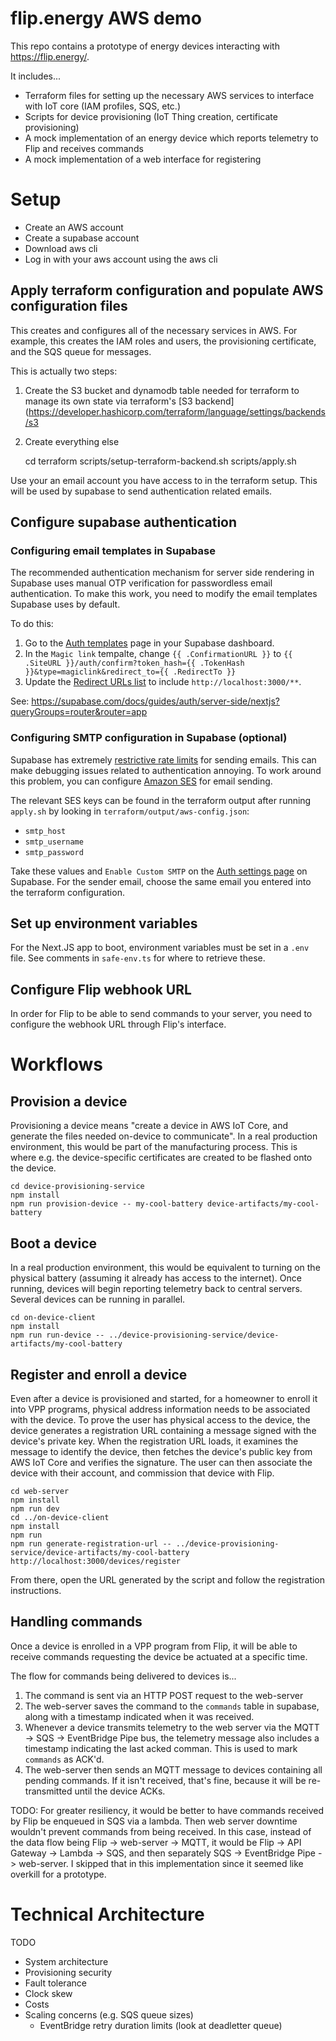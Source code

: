 # flip.energy AWS demo

This repo contains a prototype of energy devices interacting with https://flip.energy/.

It includes...

- Terraform files for setting up the necessary AWS services to interface with IoT core (IAM profiles, SQS, etc.)
- Scripts for device provisioning (IoT Thing creation, certificate provisioning)
- A mock implementation of an energy device which reports telemetry to Flip and receives commands
- A mock implementation of a web interface for registering

# Setup

- Create an AWS account
- Create a supabase account
- Download aws cli
- Log in with your aws account using the aws cli

## Apply terraform configuration and populate AWS configuration files

This creates and configures all of the necessary services in AWS. For example,
this creates the IAM roles and users, the provisioning certificate, and the SQS
queue for messages.

This is actually two steps:

1. Create the S3 bucket and dynamodb table needed for terraform to manage its own state via terraform's [S3 backend](https://developer.hashicorp.com/terraform/language/settings/backends/s3
2. Create everything else

   cd terraform
   scripts/setup-terraform-backend.sh
   scripts/apply.sh

Use your an email account you have access to in the terraform setup. This will
be used by supabase to send authentication related emails.

## Configure supabase authentication

### Configuring email templates in Supabase

The recommended authentication mechanism for server side rendering in Supabase uses
manual OTP verification for passwordless email authentication. To make this work, you
need to modify the email templates Supabase uses by default.

To do this:

1. Go to the [Auth templates](https://supabase.com/dashboard/project/_/auth/templates) page in your Supabase dashboard.
2. In the `Magic link` tempalte, change `{{ .ConfirmationURL }}` to `{{ .SiteURL }}/auth/confirm?token_hash={{ .TokenHash }}&type=magiclink&redirect_to={{ .RedirectTo }}`
3. Update the [Redirect URLs list](https://supabase.com/dashboard/project/_/auth/url-configuration) to include `http://localhost:3000/**`.

See: https://supabase.com/docs/guides/auth/server-side/nextjs?queryGroups=router&router=app

### Configuring SMTP configuration in Supabase (optional)

Supabase has extremely [restrictive rate
limits](https://supabase.com/docs/guides/auth/auth-smtp) for sending emails.
This can make debugging issues related to authentication annoying. To work
around this problem, you can configure [Amazon SES](https://aws.amazon.com/ses/)
for email sending.

The relevant SES keys can be found in the terraform output after running
`apply.sh` by looking in `terraform/output/aws-config.json`:

- `smtp_host`
- `smtp_username`
- `smtp_password`

Take these values and `Enable Custom SMTP` on the [Auth settings
page](https://supabase.com/dashboard/project/_/settings/auth) on Supabase. For
the sender email, choose the same email you entered into the terraform
configuration.

## Set up environment variables

For the Next.JS app to boot, environment variables must be set in a `.env` file.
See comments in `safe-env.ts` for where to retrieve these.

## Configure Flip webhook URL

In order for Flip to be able to send commands to your server, you need to
configure the webhook URL through Flip's interface.

# Workflows

## Provision a device

Provisioning a device means "create a device in AWS IoT Core, and generate the
files needed on-device to communicate". In a real production environment, this
would be part of the manufacturing process. This is where e.g. the
device-specific certificates are created to be flashed onto the device.

    cd device-provisioning-service
    npm install
    npm run provision-device -- my-cool-battery device-artifacts/my-cool-battery

## Boot a device

In a real production environment, this would be equivalent to turning on the
physical battery (assuming it already has access to the internet). Once running,
devices will begin reporting telemetry back to central servers. Several devices
can be running in parallel.

    cd on-device-client
    npm install
    npm run run-device -- ../device-provisioning-service/device-artifacts/my-cool-battery

## Register and enroll a device

Even after a device is provisioned and started, for a homeowner to enroll it
into VPP programs, physical address information needs to be associated with the
device. To prove the user has physical access to the device, the device
generates a registration URL containing a message signed with the device's
private key. When the registration URL loads, it examines the message to
identify the device, then fetches the device's public key from AWS IoT Core and
verifies the signature. The user can then associate the device with their
account, and commission that device with Flip.

    cd web-server
    npm install
    npm run dev
    cd ../on-device-client
    npm install
    npm run
    npm run generate-registration-url -- ../device-provisioning-service/device-artifacts/my-cool-battery http://localhost:3000/devices/register

From there, open the URL generated by the script and follow the registration
instructions.

## Handling commands

Once a device is enrolled in a VPP program from Flip, it will be able to receive
commands requesting the device be actuated at a specific time.

The flow for commands being delivered to devices is...

1. The command is sent via an HTTP POST request to the web-server
2. The web-server saves the command to the `commands` table in supabase, along
   with a timestamp indicated when it was received.
3. Whenever a device transmits telemetry to the web server via the MQTT -> SQS
   -> EventBridge Pipe bus, the telemetry message also includes a timestamp
   indicating the last acked comman. This is used to mark `commands` as ACK'd.
4. The web-server then sends an MQTT message to devices containing all pending
   commands. If it isn't received, that's fine, because it will be re-transmitted
   until the device ACKs.

TODO: For greater resiliency, it would be better to have commands received by
Flip be enqueued in SQS via a lambda. Then web server downtime wouldn't prevent
commands from being received. In this case, instead of the data flow being Flip
-> web-server -> MQTT, it would be Flip -> API Gateway -> Lambda -> SQS, and
then separately SQS -> EventBridge Pipe -> web-server. I skipped that in this
implementation since it seemed like overkill for a prototype.

# Technical Architecture

TODO

- System architecture
- Provisioning security
- Fault tolerance
- Clock skew
- Costs
- Scaling concerns (e.g. SQS queue sizes)
  - EventBridge retry duration limits (look at deadletter queue)
